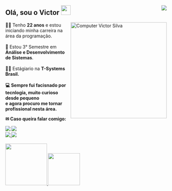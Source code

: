 ## Olá, sou o Victor <img src="https://raw.githubusercontent.com/kaueMarques/kaueMarques/master/hi.gif" width="30px"><img src="https://komarev.com/ghpvc/?username=victorsilva99&color=blue&label=Visualizações+do+perfil&style=flat-square" align="right"/>

<img src="https://www.pngitem.com/pimgs/b/46-466645_laptop-icon-png-transparent.png" min-width="4300px" max-width="300px" width="300px" align="right" alt="Computer Victor Silva">

<p> 👨‍🎓 Tenho <b>22 anos</b> e estou iniciando minha carreira na área da programação.<br>
  <br>📘 Estou 3° Semestre em <b>Análise e Desenvolvimento de Sistemas</b>.<br>
<br>👨‍💻 Estágiario na <b>T-Systems Brasil<b>.<br>
  <br> 💻 Sempre fui facisnado por tecnlogia, muito curioso desde pequeno <br>e agora procuro me tornar profissional nesta área.
</p>

✉ Caso queira falar comigo:
<div style="display: inline_block">
  <a href="https://www.linkedin.com/in/victor-s-souza/" target="_blank"><img src="https://img.shields.io/badge/-LinkedIn-%230077B5?style=for-the-badge&logo=linkedin&logoColor=white"></a> 
  <a href="https://gitlab.com/victorsouza99" target="_blank"><img src="https://img.shields.io/badge/GitLab-330F63?style=for-the-badge&logo=gitlab&logoColor=white"></a> 
 <br><a href="https://www.instagram.com/victorsilvaivn/" target="_blank"><img src="https://img.shields.io/badge/-Instagram-%23E4405F?style=for-the-badge&logo=instagram&logoColor=white">
  <a href="mailto:victor.s.souza1999@hotmail.com" target="_blank"><img src="https://img.shields.io/badge/Hotmail-D14836?style=for-the-badge&logo=gmail&logoColor=white"></a>
</a></a>

</div><br>
    
<div style="display: "flex" ">
  <a href="https://github.com/victorsilva99">
  <img height="130em" src="https://github-readme-stats.vercel.app/api?username=victorsilva99&show_icons=true&theme=synthwave"/>
  <img height="100em" src="https://github-readme-stats.vercel.app/api/top-langs/?username=victorsilva99&layout=compact&langs_count=7&theme=synthwave"/>
</div>
